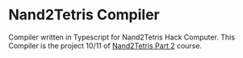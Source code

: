 # Nand2Tetris Compiler

Compiler written in Typescript for Nand2Tetris Hack Computer. This Compiler is the project 10/11 of [Nand2Tetris Part 2](https://www.coursera.org/learn/nand2tetris2) course.
